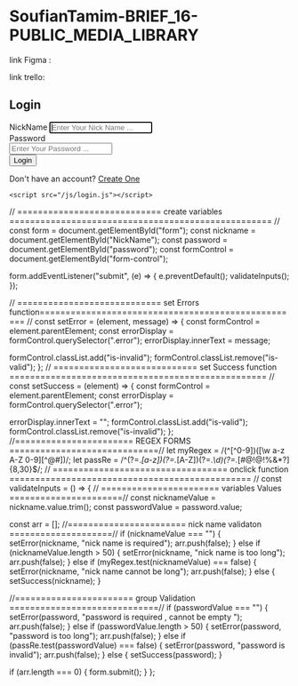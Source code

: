 # SoufianTamim-BRIEF_16-PUBLIC_MEDIA_LIBRARY


link Figma : 




link trello:


<!DOCTYPE html>
<html lang="en">
<head>
	<meta charset="utf-8">
	<meta name="viewport" content="width=device-width,initial-scale=1">
	<link href="https://cdn.jsdelivr.net/npm/bootstrap@5.0.0-beta2/dist/css/bootstrap.min.css" rel="stylesheet" integrity="sha384-BmbxuPwQa2lc/FVzBcNJ7UAyJxM6wuqIj61tLrc4wSX0szH/Ev+nYRRuWlolflfl" crossorigin="anonymous">
	<link rel="stylesheet" href="/css/style.css">
	<title>login</title>
</head>

<body>
	<section class="h-100" id="Login">
		<div class="container h-100">
			<div class="row justify-content-sm-center h-100">
				<div class="w-50">
					<div class="card shadow-lg mt-3">
						<div class="card-body p-5">
							<h1 class="fs-4 card-title fw-bold mb-4">Login</h1>
							<form method="" id="form" >
								<div class="mb-3">
									<label class="mb-2 text-muted">NickName</label>
									<input id="NickName" type="text" class="form-control" name="NickName"  placeholder="Enter Your Nick Name ..."  autofocus>
									<div class="error text-danger"></div>
								</div>
								<div class="mb-3">
									<div class="mb-2 w-100">
										<label class="text-muted">Password</label>
									</div>
									<input id="password" type="password" class="form-control" name="password" placeholder="Enter Your Password ... " >
									<div class="error text-danger"></div>
								</div>
								<div class="d-flex align-items-center">
									<button type="submit" class="btn btn-primary ms-auto"> Login </button>
								</div>
							</form>
						</div>
						<div class="card-footer py-3 border-0">
							<div class="text-center"> Don't have an account? <a href="register.html" >Create One</a> </div>
						</div>
					</div>
					<div class="text-center mt-5 text-muted">
					</div>
				</div>
			</div>
		</div>
	</section>

	<script src="/js/login.js"></script>
</body>
</html>

// ============================ create variables =================================================== //
const form = document.getElementById("form");
const nickname = document.getElementById("NickName");
const password = document.getElementById("password");
const formControl = document.getElementById("form-control");




form.addEventListener("submit", (e) => {
  e.preventDefault();
  validateInputs();
});

// ============================ set Errors function=================================================== //
const setError = (element, message) => {
  const formControl = element.parentElement;
  const errorDisplay = formControl.querySelector(".error");
  errorDisplay.innerText = message;

  formControl.classList.add("is-invalid");
  formControl.classList.remove("is-valid");
};
// ============================ set Success function ================================================== //
const setSuccess = (element) => {
  const formControl = element.parentElement;
  const errorDisplay = formControl.querySelector(".error");

  errorDisplay.innerText = "";
  formControl.classList.add("is-valid");
  formControl.classList.remove("is-invalid");
};
//======================= REGEX FORMS =============================//
let myRegex = /(^[^0-9])([\w a-z A-Z 0-9][^@#])/;
let passRe = /^(?=.*[a-z])(?=.*[A-Z])(?=.*\d)(?=.*[#$@!%&*?])[A-Za-z\d#$@!%&*?]{8,30}$/;
// ================================== onclick function =============================================== //
const validateInputs = () => {
  // ======================= variables Values  ======================//
  const nicknameValue = nickname.value.trim();
  const passwordValue = password.value;

  const arr = [];
  //======================= nick name validaton ====================//
  if (nicknameValue === "") {
    setError(nickname, "nick name is required");
    arr.push(false);
  } else if (nicknameValue.length > 50) {
    setError(nickname, "nick name is too long");
    arr.push(false);
  } else if (myRegex.test(nicknameValue) === false) {
    setError(nickname, "nick name cannot be long");
    arr.push(false);
  } else {
    setSuccess(nickname);
  }

  //======================= group Validation =============================//
  if (passwordValue === "") {
    setError(password, "password is required , cannot be empty ");
    arr.push(false);
  } else if (passwordValue.length > 50) {
    setError(password, "password is too long");
    arr.push(false);
  } else if (passRe.test(passwordValue) === false) {
    setError(password, "password is invalid");
    arr.push(false);
  } else {
    setSuccess(password);
  }

  
  if (arr.length === 0) {
    form.submit();
  }
};